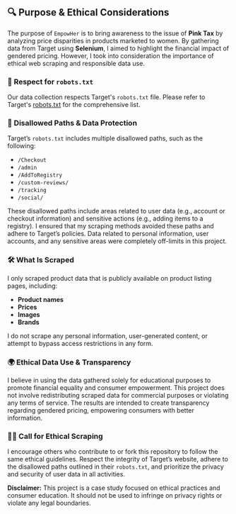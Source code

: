 ## 🔍 Purpose & Ethical Considerations

The purpose of `EmpowHer` is to bring awareness to the issue of **Pink Tax** by analyzing price disparities in products marketed to women. By gathering data from Target using **Selenium**, I aimed to highlight the financial impact of gendered pricing. However, I took into consideration the importance of ethical web scraping and responsible data use.

### 🤖 Respect for `robots.txt`

Our data collection respects Target's `robots.txt` file. Please refer to Target's [robots.txt](https://www.target.com/robots.txt) for the comprehensive list. 

### 🚫 Disallowed Paths & Data Protection

Target’s `robots.txt` includes multiple disallowed paths, such as the following:

- `/Checkout`
- `/admin`
- `/AddToRegistry`
- `/custom-reviews/`
- `/tracking`
- `/social/`

These disallowed paths include areas related to user data (e.g., account or checkout information) and sensitive actions (e.g., adding items to a registry). I ensured that my scraping methods avoided these paths and adhere to Target’s policies. Data related to personal information, user accounts, and any sensitive areas were completely off-limits in this project.

### 🛠️ What Is Scraped

I only scraped product data that is publicly available on product listing pages, including:

- **Product names**
- **Prices**
- **Images**
- **Brands**

I do not scrape any personal information, user-generated content, or attempt to bypass access restrictions in any form.

### 🌍 Ethical Data Use & Transparency

I believe in using the data gathered solely for educational purposes to promote financial equality and consumer empowerment. This project does not involve redistributing scraped data for commercial purposes or violating any terms of service. The results are intended to create transparency regarding gendered pricing, empowering consumers with better information.

### 🧑‍💻 Call for Ethical Scraping

I encourage others who contribute to or fork this repository to follow the same ethical guidelines. Respect the integrity of Target’s website, adhere to the disallowed paths outlined in their `robots.txt`, and prioritize the privacy and security of user data in all activities.

**Disclaimer:** This project is a case study focused on ethical practices and consumer education. It should not be used to infringe on privacy rights or violate any legal boundaries.